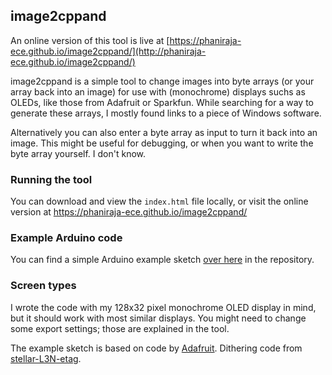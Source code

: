 ## image2cppand

An online version of this tool is live at [https://phaniraja-ece.github.io/image2cppand/](http://phaniraja-ece.github.io/image2cppand/)


image2cppand is a simple tool to change images into byte arrays (or your array back into an image) for use with (monochrome) displays suchs as OLEDs, like those from Adafruit or Sparkfun. While searching for a way to generate these arrays, I mostly found links to a piece of Windows software. 

Alternatively you can also enter a byte array as input to turn it back into an image. This might be useful for debugging, or when you want to write the byte array yourself. I don't know.

### Running the tool
You can download and view the `index.html` file locally, or visit the online version at https://phaniraja-ece.github.io/image2cppand/

### Example Arduino code
You can find a simple Arduino example sketch [over here](https://github.com/phaniraja-ece/phaniraja-ece.github.io/image2cpp/blob/master/oled_example/oled_example.ino) in the repository.

### Screen types
I wrote the code with my 128x32 pixel monochrome OLED display in mind, but it should work with most similar displays. You might need to change some export settings; those are explained in the tool.


The example sketch is based on code by [Adafruit](https://github.com/adafruit). Dithering code from [stellar-L3N-etag](https://github.com/reece15/stellar-L3N-etag).

